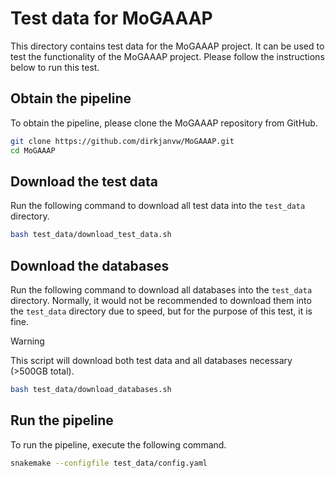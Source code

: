 # Test data for MoGAAAP
This directory contains test data for the MoGAAAP project.
It can be used to test the functionality of the MoGAAAP project.
Please follow the instructions below to run this test.

## Obtain the pipeline
To obtain the pipeline, please clone the MoGAAAP repository from GitHub.
```bash
git clone https://github.com/dirkjanvw/MoGAAAP.git
cd MoGAAAP
```

## Download the test data
Run the following command to download all test data into the `test_data` directory.

```bash
bash test_data/download_test_data.sh
```

## Download the databases
Run the following command to download all databases into the `test_data` directory.
Normally, it would not be recommended to download them into the `test_data` directory due to speed, but for the purpose of this test, it is fine.

> [!WARNING]
> This script will download both test data and all databases necessary (>500GB total).

```bash
bash test_data/download_databases.sh
```

## Run the pipeline
To run the pipeline, execute the following command.
```bash
snakemake --configfile test_data/config.yaml
```
